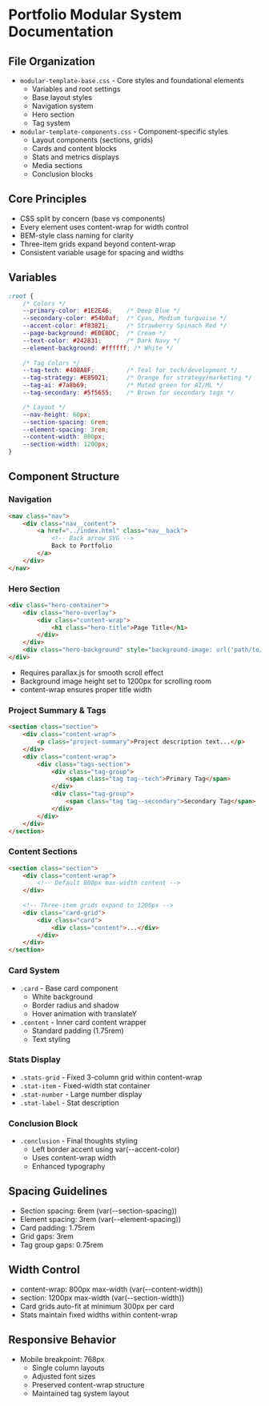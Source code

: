 # Portfolio Modular System Documentation

## File Organization
- `modular-template-base.css` - Core styles and foundational elements
  - Variables and root settings
  - Base layout styles
  - Navigation system
  - Hero section
  - Tag system
- `modular-template-components.css` - Component-specific styles
  - Layout components (sections, grids)
  - Cards and content blocks
  - Stats and metrics displays
  - Media sections
  - Conclusion blocks

## Core Principles
- CSS split by concern (base vs components)
- Every element uses content-wrap for width control
- BEM-style class naming for clarity
- Three-item grids expand beyond content-wrap
- Consistent variable usage for spacing and widths

## Variables
```css
:root {
    /* Colors */
    --primary-color: #1E2E46;    /* Deep Blue */
    --secondary-color: #54b0af;  /* Cyan, Medium turquoise */
    --accent-color: #f83821;     /* Strawberry Spinach Red */
    --page-background: #EDEBDC;  /* Cream */
    --text-color: #242831;       /* Dark Navy */
    --element-background: #ffffff; /* White */
    
    /* Tag Colors */
    --tag-tech: #408A8F;         /* Teal for tech/development */
    --tag-strategy: #E85021;     /* Orange for strategy/marketing */
    --tag-ai: #7a8b69;           /* Muted green for AI/ML */
    --tag-secondary: #5f5655;    /* Brown for secondary tags */

    /* Layout */
    --nav-height: 60px;
    --section-spacing: 6rem;
    --element-spacing: 3rem;
    --content-width: 800px;
    --section-width: 1200px;
}
```

## Component Structure

### Navigation
```html
<nav class="nav">
    <div class="nav__content">
        <a href="../index.html" class="nav__back">
            <!-- Back arrow SVG -->
            Back to Portfolio
        </a>
    </div>
</nav>
```

### Hero Section
```html
<div class="hero-container">
    <div class="hero-overlay">
        <div class="content-wrap">
            <h1 class="hero-title">Page Title</h1>
        </div>
    </div>
    <div class="hero-background" style="background-image: url('path/to/image.webp');"></div>
</div>
```
- Requires parallax.js for smooth scroll effect
- Background image height set to 1200px for scrolling room
- content-wrap ensures proper title width

### Project Summary & Tags
```html
<section class="section">
    <div class="content-wrap">
        <p class="project-summary">Project description text...</p>
    </div>
    <div class="content-wrap">
        <div class="tags-section">
            <div class="tag-group">
                <span class="tag tag--tech">Primary Tag</span>
            </div>
            <div class="tag-group">
                <span class="tag tag--secondary">Secondary Tag</span>
            </div>
        </div>
    </div>
</section>
```

### Content Sections
```html
<section class="section">
    <div class="content-wrap">
        <!-- Default 800px max-width content -->
    </div>
    
    <!-- Three-item grids expand to 1200px -->
    <div class="card-grid">
        <div class="card">
            <div class="content">...</div>
        </div>
    </div>
</section>
```

### Card System
- `.card` - Base card component
  - White background
  - Border radius and shadow
  - Hover animation with translateY
- `.content` - Inner card content wrapper
  - Standard padding (1.75rem)
  - Text styling

### Stats Display
- `.stats-grid` - Fixed 3-column grid within content-wrap
- `.stat-item` - Fixed-width stat container
- `.stat-number` - Large number display
- `.stat-label` - Stat description

### Conclusion Block
- `.conclusion` - Final thoughts styling
  - Left border accent using var(--accent-color)
  - Uses content-wrap width
  - Enhanced typography

## Spacing Guidelines
- Section spacing: 6rem (var(--section-spacing))
- Element spacing: 3rem (var(--element-spacing))
- Card padding: 1.75rem
- Grid gaps: 3rem
- Tag group gaps: 0.75rem

## Width Control
- content-wrap: 800px max-width (var(--content-width))
- section: 1200px max-width (var(--section-width))
- Card grids auto-fit at minimum 300px per card
- Stats maintain fixed widths within content-wrap

## Responsive Behavior
- Mobile breakpoint: 768px
  - Single column layouts
  - Adjusted font sizes
  - Preserved content-wrap structure
  - Maintained tag system layout